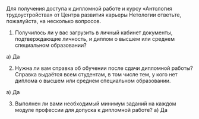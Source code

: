 Для получения доступа к дипломной работе и курсу «Антология трудоустройства» от Центра развития карьеры Нетологии ответьте, пожалуйста, на несколько вопросов.

1. Получилось ли у вас загрузить в личный кабинет документы, подтверждающие личность, и диплом о высшем или среднем специальном образовании?

а) Да


2. Нужна ли вам справка об обучении после сдачи дипломной работы? Справка выдаётся всем студентам, в том числе тем, у кого нет диплома о высшем или среднем специальном образовании.

а) Да


3. Выполнен ли вами необходимый минимум заданий на каждом модуле профессии для допуска к дипломной работе?
а) Да
